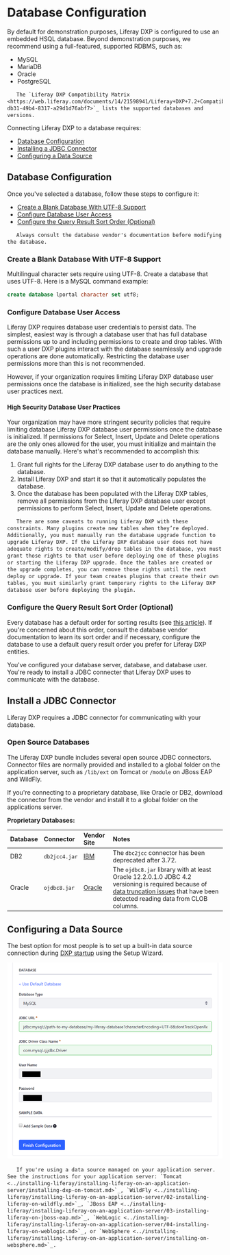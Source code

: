 # Database Configuration

By default for demonstration purposes, Liferay DXP is configured to use an embedded HSQL database. Beyond demonstration purposes, we recommend using a full-featured, supported RDBMS, such as:

* MySQL
* MariaDB
* Oracle
* PostgreSQL

```note::
   The `Liferay DXP Compatibility Matrix <https://web.liferay.com/documents/14/21598941/Liferay+DXP+7.2+Compatibility+Matrix/b6e0f064-db31-49b4-8317-a29d1d76abf7>`_ lists the supported databases and versions.
```

<!-- TODO Update the matrix link to the 7.3 matrix, when it's published - jhinkey -->

Connecting Liferay DXP to a database requires:

* [Database Configuration](#database-configuration)
* [Installing a JDBC Connector](#installing-a-jdbc-connector)
* [Configuring a Data Source](#configure-a-data-source)

## Database Configuration

Once you've selected a database, follow these steps to configure it:

* [Create a Blank Database With UTF-8 Support](#creatre-a-blank-database-with-utf-8-support)
* [Configure Database User Access](#configure-database-user-access)
* [Configure the Query Result Sort Order (Optional)](#configure-the-query-result-sort-order-optional)

```important::
   Always consult the database vendor's documentation before modifying the database.
```

### Create a Blank Database With UTF-8 Support

Multilingual character sets require using UTF-8. Create a database that uses UTF-8. Here is a MySQL command example:

```sql
create database lportal character set utf8;
```

### Configure Database User Access

Liferay DXP requires database user credentials to persist data. The simplest, easiest way is through a database user that has full database permissions up to and including permissions to create and drop tables. With such a user DXP plugins interact with the database seamlessly and upgrade operations are done automatically. Restricting the database user permissions more than this is not recommended.

However, if your organization requires limiting Liferay DXP database user permissions once the database is initialized, see the high security database user practices next.

#### High Security Database User Practices

Your organization may have more stringent security policies that require limiting database Liferay DXP database user permissions once the database is initialized. If permissions for Select, Insert, Update and Delete operations are the only ones allowed for the user, you must initialize and maintain the database manually. Here's what's recommended to accomplish this:

1. Grant full rights for the Liferay DXP database user to do anything to the database.
1. Install Liferay DXP and start it so that it automatically populates the database.
1. Once the database has been populated with the Liferay DXP tables, remove all permissions from the Liferay DXP database user except permissions to perform Select, Insert, Update and Delete operations.

```warning::
   There are some caveats to running Liferay DXP with these constraints. Many plugins create new tables when they’re deployed. Additionally, you must manually run the database upgrade function to upgrade Liferay DXP. If the Liferay DXP database user does not have adequate rights to create/modify/drop tables in the database, you must grant those rights to that user before deploying one of these plugins or starting the Liferay DXP upgrade. Once the tables are created or the upgrade completes, you can remove those rights until the next deploy or upgrade. If your team creates plugins that create their own tables, you must similarly grant temporary rights to the Liferay DXP database user before deploying the plugin.
```

### Configure the Query Result Sort Order (Optional)

Every database has a default order for sorting results (see [this article](https://help.liferay.com/hc/en-us/articles/360029315971-Sort-Order-Changed-with-a-Different-Database)). If you're concerned about this order, consult the database vendor documentation to learn its sort order and if necessary, configure the database to use a default query result order you prefer for Liferay DXP entities.

You've configured your database server, database, and database user. You're ready to install a JDBC connecter that Liferay DXP uses to communicate with the database.

## Install a JDBC Connector

Liferay DXP requires a JDBC connector for communicating with your database. 

### Open Source Databases

The Liferay DXP bundle includes several open source JDBC connectors. Connector files are normally provided and installed to a global folder on the application server, such as `/lib/ext` on Tomcat or `/module` on JBoss EAP and WildFly.

If you're connecting to a proprietary database, like Oracle or DB2, download the connector from the vendor and install it to a global folder on the applications server. 

**Proprietary Databases:**

| Database | Connector | Vendor Site | Notes |
| :------- | :-------- | :---------- | :---- |
| DB2 | `db2jcc4.jar` | [IBM](https://www.ibm.com/) |  The `dbc2jcc` connector has been deprecated after 3.72. |
| Oracle | `ojdbc8.jar` | [Oracle](https://www.oracle.com/index.html) | The `ojdbc8.jar` library with at least Oracle 12.2.0.1.0 JDBC 4.2 versioning is required because of [data truncation issues](https://issues.liferay.com/browse/LPS-79229) that have been detected reading data from CLOB columns. |

## Configuring a Data Source

The best option for most people is to set up a built-in data source connection during [DXP startup](../installing-liferay/running-liferay-for-the-first-time.md) using the Setup Wizard.

![The Setup Wizard's database section lets you configure DXP's built-in data source.](./database-configurations/images/01.png)

```note::
   If you're using a data source managed on your application server. See the instructions for your application server: `Tomcat <../installing-liferay/installing-liferay-on-an-application-server/installing-dxp-on-tomcat.md>`_, `WildFly <../installing-liferay/installing-liferay-on-an-application-server/02-installing-liferay-on-wildfly.md>`_, `JBoss EAP <../installing-liferay/installing-liferay-on-an-application-server/03-installing-liferay-on-jboss-eap.md>`_, `WebLogic <../installing-liferay/installing-liferay-on-an-application-server/04-installing-liferay-on-weblogic.md>`_, or `WebSphere <../installing-liferay/installing-liferay-on-an-application-server/installing-on-websphere.md>`_.
```